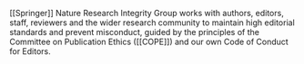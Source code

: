 [[Springer]] Nature Research Integrity Group  works with authors, editors, staff, reviewers and the wider research community to maintain high editorial standards and prevent misconduct, guided by the principles of the Committee on Publication Ethics ([[COPE]]) and our own Code of Conduct for Editors.
